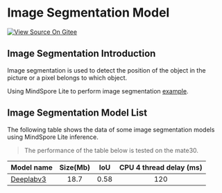 # Image Segmentation Model

[![View Source On Gitee](https://mindspore-website.obs.cn-north-4.myhuaweicloud.com/website-images/r2.4.0/resource/_static/logo_source_en.svg)](https://gitee.com/mindspore/docs/blob/r2.4.0/docs/lite/docs/source_en/reference/image_segmentation_lite.md)

## Image Segmentation Introduction

Image segmentation is used to detect the position of the object in the picture or a pixel belongs to which object.

Using MindSpore Lite to perform image segmentation [example](https://gitee.com/mindspore/models/tree/master/official/lite/image_segmentation).

## Image Segmentation Model List

The following table shows the data of some image segmentation models using MindSpore Lite inference.

> The performance of the table below is tested on the mate30.

| Model name         | Size(Mb) | IoU | CPU 4 thread delay (ms) |
|-----------------------| :----------: | :----: | :-----------: |
| [Deeplabv3](https://download.mindspore.cn/model_zoo/official/lite/deeplabv3_lite/deeplabv3.ms) | 18.7 | 0.58 | 120 |
